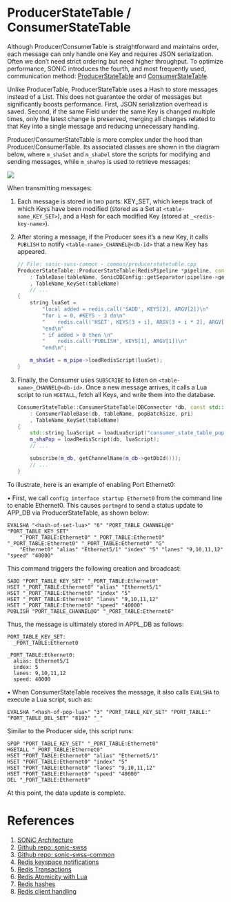 # ProducerStateTable / ConsumerStateTable

Although Producer/ConsumerTable is straightforward and maintains order, each message can only handle one Key and requires JSON serialization. Often we don’t need strict ordering but need higher throughput. To optimize performance, SONiC introduces the fourth, and most frequently used, communication method: [ProducerStateTable](https://github.com/sonic-net/sonic-swss-common/blob/master/common/producerstatetable.h) and [ConsumerStateTable](https://github.com/sonic-net/sonic-swss-common/blob/master/common/consumerstatetable.h).

Unlike ProducerTable, ProducerStateTable uses a Hash to store messages instead of a List. This does not guarantee the order of messages but significantly boosts performance. First, JSON serialization overhead is saved. Second, if the same Field under the same Key is changed multiple times, only the latest change is preserved, merging all changes related to that Key into a single message and reducing unnecessary handling.

Producer/ConsumerStateTable is more complex under the hood than Producer/ConsumerTable. Its associated classes are shown in the diagram below, where `m_shaSet` and `m_shaDel` store the scripts for modifying and sending messages, while `m_shaPop` is used to retrieve messages:

![](assets/chapter-4/producer-consumer-state-table.png)

When transmitting messages:

1. Each message is stored in two parts: KEY_SET, which keeps track of which Keys have been modified (stored as a Set at `<table-name_KEY_SET>`), and a Hash for each modified Key (stored at `_<redis-key-name>`).  
2. After storing a message, if the Producer sees it’s a new Key, it calls `PUBLISH` to notify `<table-name>_CHANNEL@<db-id>` that a new Key has appeared.

   ```cpp
   // File: sonic-swss-common - common/producerstatetable.cpp
   ProducerStateTable::ProducerStateTable(RedisPipeline *pipeline, const string &tableName, bool buffered)
       : TableBase(tableName, SonicDBConfig::getSeparator(pipeline->getDBConnector()))
       , TableName_KeySet(tableName)
       // ...
   {
       string luaSet =
           "local added = redis.call('SADD', KEYS[2], ARGV[2])\n"
           "for i = 0, #KEYS - 3 do\n"
           "    redis.call('HSET', KEYS[3 + i], ARGV[3 + i * 2], ARGV[4 + i * 2])\n"
           "end\n"
           " if added > 0 then \n"
           "    redis.call('PUBLISH', KEYS[1], ARGV[1])\n"
           "end\n";

       m_shaSet = m_pipe->loadRedisScript(luaSet);
   }
   ```

3. Finally, the Consumer uses `SUBSCRIBE` to listen on `<table-name>_CHANNEL@<db-id>`. Once a new message arrives, it calls a Lua script to run `HGETALL`, fetch all Keys, and write them into the database.

   ```cpp
   ConsumerStateTable::ConsumerStateTable(DBConnector *db, const std::string &tableName, int popBatchSize, int pri)
       : ConsumerTableBase(db, tableName, popBatchSize, pri)
       , TableName_KeySet(tableName)
   {
       std::string luaScript = loadLuaScript("consumer_state_table_pops.lua");
       m_shaPop = loadRedisScript(db, luaScript);
       // ...
   
       subscribe(m_db, getChannelName(m_db->getDbId()));
       // ...
   }
   ```

To illustrate, here is an example of enabling Port Ethernet0:

• First, we call `config interface startup Ethernet0` from the command line to enable Ethernet0. This causes `portmgrd` to send a status update to APP_DB via ProducerStateTable, as shown below:

  ```redis
  EVALSHA "<hash-of-set-lua>" "6" "PORT_TABLE_CHANNEL@0" "PORT_TABLE_KEY_SET" 
      "_PORT_TABLE:Ethernet0" "_PORT_TABLE:Ethernet0" "_PORT_TABLE:Ethernet0" "_PORT_TABLE:Ethernet0" "G"
      "Ethernet0" "alias" "Ethernet5/1" "index" "5" "lanes" "9,10,11,12" "speed" "40000"
  ```

  This command triggers the following creation and broadcast:

  ```redis
  SADD "PORT_TABLE_KEY_SET" "_PORT_TABLE:Ethernet0"
  HSET "_PORT_TABLE:Ethernet0" "alias" "Ethernet5/1"
  HSET "_PORT_TABLE:Ethernet0" "index" "5"
  HSET "_PORT_TABLE:Ethernet0" "lanes" "9,10,11,12"
  HSET "_PORT_TABLE:Ethernet0" "speed" "40000"
  PUBLISH "PORT_TABLE_CHANNEL@0" "_PORT_TABLE:Ethernet0"
  ```

  Thus, the message is ultimately stored in APPL_DB as follows:

  ```redis
  PORT_TABLE_KEY_SET:
    _PORT_TABLE:Ethernet0

  _PORT_TABLE:Ethernet0:
    alias: Ethernet5/1
    index: 5
    lanes: 9,10,11,12
    speed: 40000
  ```

• When ConsumerStateTable receives the message, it also calls `EVALSHA` to execute a Lua script, such as:

  ```redis
  EVALSHA "<hash-of-pop-lua>" "3" "PORT_TABLE_KEY_SET" "PORT_TABLE:" "PORT_TABLE_DEL_SET" "8192" "_"
  ```

  Similar to the Producer side, this script runs:

  ```redis
  SPOP "PORT_TABLE_KEY_SET" "_PORT_TABLE:Ethernet0"
  HGETALL "_PORT_TABLE:Ethernet0"
  HSET "PORT_TABLE:Ethernet0" "alias" "Ethernet5/1"
  HSET "PORT_TABLE:Ethernet0" "index" "5"
  HSET "PORT_TABLE:Ethernet0" "lanes" "9,10,11,12"
  HSET "PORT_TABLE:Ethernet0" "speed" "40000"
  DEL "_PORT_TABLE:Ethernet0"
  ```

  At this point, the data update is complete.

# References

1. [SONiC Architecture][SONiCArch]  
2. [Github repo: sonic-swss][SONiCSWSS]  
3. [Github repo: sonic-swss-common][SONiCSWSSCommon]  
4. [Redis keyspace notifications][RedisKeyspace]  
5. [Redis Transactions][RedisTx]  
6. [Redis Atomicity with Lua][RedisLuaAtomicity]  
7. [Redis hashes][RedisHash]  
8. [Redis client handling][RedisClientHandling]

[SONiCArch]: https://github.com/sonic-net/SONiC/wiki/Architecture
[SONiCSWSS]: https://github.com/sonic-net/sonic-swss
[SONiCSWSSCommon]: https://github.com/sonic-net/sonic-swss-common
[RedisKeyspace]: https://redis.io/docs/manual/keyspace-notifications/
[RedisTx]: https://redis.io/docs/manual/transactions/
[RedisLuaAtomicity]: https://developer.redis.com/develop/java/spring/rate-limiting/fixed-window/reactive-lua/
[RedisHash]: https://redis.io/docs/data-types/hashes/
[RedisClientHandling]: https://redis.io/docs/reference/clients/
